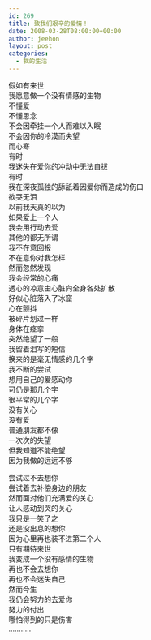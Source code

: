 ```yaml
---
id: 269
title: 致我们艰辛的爱情！
date: 2008-03-28T08:00:00+00:00
author: jeehon
layout: post
categories:
  - 我的生活
---
```

假如有来世  
我愿意做一个没有情感的生物  
不懂爱  
不懂思念  
不会因牵挂一个人而难以入眠  
不会因你的冷漠而失望  
而心寒  
有时  
我迷失在爱你的冲动中无法自拔  
有时  
我在深夜孤独的舔舐着因爱你而造成的伤口  
欲哭无泪  
以前我天真的以为  
如果爱上一个人  
我会用行动去爱  
其他的都无所谓  
我不在意回报  
不在意你对我怎样  
然而忽然发现  
我会经常的心痛  
透心的凉意由心脏向全身各处扩散  
好似心脏落入了冰窟  
心在颤抖  
被碎片划过一样  
身体在痉挛  
突然绝望了一般  
我留着泪写的短信  
换来的是毫无情感的几个字  
我不断的尝试  
想用自己的爱感动你  
可仍是那几个字  
很平常的几个字  
没有关心  
没有爱  
普通朋友都不像  
一次次的失望  
但我知道不能绝望  
因为我做的远远不够

尝试过不去想你  
尝试着去补偿身边的朋友  
然而面对他们充满爱的关心  
让人感动到哭的关心  
我只是一笑了之  
还是没出息的想你  
因为心里再也装不进第二个人  
只有期待来世  
我变成一个没有感情的生物  
再也不会去想你  
再也不会迷失自己  
然而今生  
我仍会努力的去爱你  
努力的付出  
哪怕得到的只是伤害  
&#8230;&#8230;&#8230;..